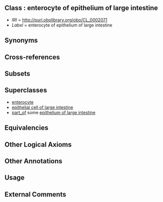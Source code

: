 
## Class : enterocyte of epithelium of large intestine

 * *IRI* = http://purl.obolibrary.org/obo/CL_0002071
 * *Label* = enterocyte of epithelium of large intestine

## Synonyms


## Cross-references


## Subsets


## Superclasses

 * [enterocyte](../../CL/84/CL_0000584.md)
 * [epithelial cell of large intestine](../../CL/53/CL_0002253.md)
 * [part_of](../../BFO/50/BFO_0000050.md) some [epithelium of large intestine](../../UBERON/78/UBERON_0001278.md)

## Equivalencies


## Other Logical Axioms


## Other Annotations


## Usage


## External Comments

